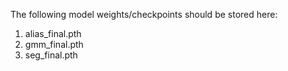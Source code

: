 The following model weights/checkpoints should be stored here:
1. alias_final.pth
2. gmm_final.pth
3. seg_final.pth
